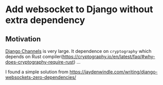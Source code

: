 # Add websocket to Django without extra dependency

## Motivation

[Django Channels](https://channels.readthedocs.io/en/stable/) is very large.
It dependence on `cryptography` which depends on Rust compiler(https://cryptography.io/en/latest/faq/#why-does-cryptography-require-rust) ...

I found a simple solution from https://jaydenwindle.com/writing/django-websockets-zero-dependencies/
